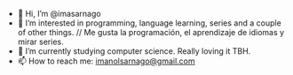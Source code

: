 - 👋 Hi, I’m @imasarnago
- 👀 I’m interested in programming, language learning, series and a couple of other things.   // Me gusta la programación, el aprendizaje de idiomas y mirar series.
- 🌱 I’m currently studying computer science. Really loving it TBH.   
- 📫 How to reach me: imanolsarnago@gmail.com

<!---
imasarnago/imasarnago is a ✨ special ✨ repository because its `README.md` (this file) appears on your GitHub profile.
You can click the Preview link to take a look at your changes.
--->

